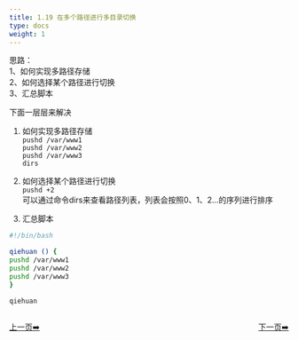 ```yaml
---
title: 1.19 在多个路径进行多目录切换                                      
type: docs
weight: 1
---   
```


思路：   
1、如何实现多路径存储   
2、如何选择某个路径进行切换   
3、汇总脚本   

下面一层层来解决    
1) 如何实现多路径存储   
`pushd /var/www1`   
`pushd /var/www2`   
`pushd /var/www3`   
`dirs`   

2) 如何选择某个路径进行切换   
`pushd +2`   
可以通过命令dirs来查看路径列表，列表会按照0、1、2...的序列进行排序   

3) 汇总脚本   
```bash
#!/bin/bash

qiehuan () {
pushd /var/www1   
pushd /var/www2   
pushd /var/www3
}

qiehuan   
```   


<div style="display: flex;justify-content: space-between;align-items: center;">
<p><a href="https://books.linuxwt.com/linuxwtsbc/ChapterOne/shell8">上一页➡️</a></p>
<p><a href="https://books.linuxwt.com/linuxwtsbc/ChapterOne/shell10">下一页➡️</a></p>
</div>